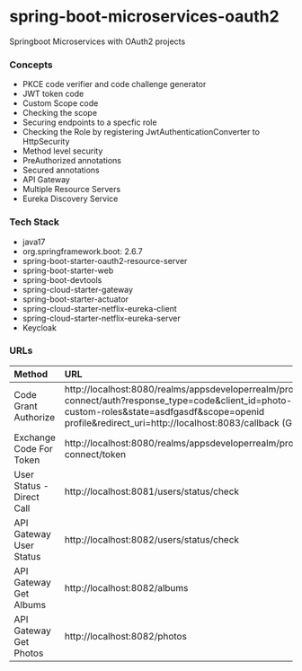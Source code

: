 # spring-boot-microservices-oauth2
Springboot Microservices with OAuth2 projects


### Concepts
- PKCE code verifier and code challenge generator
- JWT token code 
- Custom Scope code
- Checking the scope
- Securing endpoints to a specfic role
- Checking the Role by registering JwtAuthenticationConverter to HttpSecurity
- Method level security
- PreAuthorized annotations
- Secured annotations 
- API Gateway
- Multiple Resource Servers 
- Eureka Discovery Service

### Tech Stack
- java17
- org.springframework.boot: 2.6.7
- spring-boot-starter-oauth2-resource-server
- spring-boot-starter-web
- spring-boot-devtools
- spring-cloud-starter-gateway
- spring-boot-starter-actuator
- spring-cloud-starter-netflix-eureka-client
- spring-cloud-starter-netflix-eureka-server
- Keycloak

### URLs
|Method                                      | URL|
| :----------------------------------------------|:-------------|
|Code Grant Authorize                                   | http://localhost:8080/realms/appsdeveloperrealm/protocol/openid-connect/auth?response_type=code&client_id=photo-app-client-custom-roles&state=asdfgasdf&scope=openid profile&redirect_uri=http://localhost:8083/callback (GET)|
|Exchange Code For Token                       | http://localhost:8080/realms/appsdeveloperrealm/protocol/openid-connect/token|
|User Status - Direct Call | http://localhost:8081/users/status/check |
|API Gateway User Status  | http://localhost:8082/users/status/check |
|API Gateway Get Albums                        | http://localhost:8082/albums |
|API Gateway Get Photos                        | http://localhost:8082/photos|
